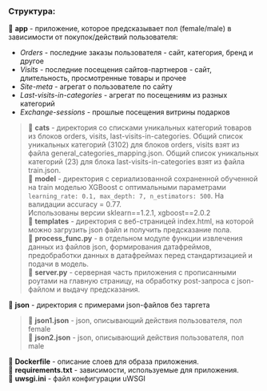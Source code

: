 ### Структура:  
📁 **app** - приложение, которое предсказывает пол (female/male) в зависимости от покупок/действий пользователя:
- *Orders* - последние заказы пользователя - сайт, категория, бренд и другое
- *Visits* - последние посещения сайтов-партнеров - сайт, длительность, просмотренные товары и прочее
- *Site-meta* - агрегат о пользователе по сайту
- *Last-visits-in-categories* - агрегат по посещениям из разных категорий
- *Exchange-sessions* - прошлые посещения витрины подарков
> 📁 **cats** - директория со списками уникальных категорий товаров из блоков orders, visits, last-visits-in-categories. Общий список уникальных категорий (3102) для блоков orders, visits взят из файла general_categories_mapping.json. Общий список уникальных категорий (23) для блока last-visits-in-categories взят из файла train.json.  
> 📁 **model** - директория с сериализованной сохраненной обученной на train моделью XGBoost с оптимальными параметрами `learning_rate: 0.1, max_depth: 7, n_estimators: 500`. На валидации accuracy = 0.77.  
Использованы версии sklearn==1.2.1, xgboost==2.0.2  
> 📁 **templates** - директория с веб-страницей index.html, на которой можно загрузить json файл и получить предсказание пола.  
> 📑 **process_func.py** - в отдельном модуле функции извлечения данных из файлов json, формирования датафреймов, предобработки данных в датафреймах перед стандартизацией и подачи в модель.  
> 📑 **server.py** - серверная часть приложения с прописанными роутами на главную страницу, на обработку post-запроса с json-файлом и выдачу предсказания.

📁 **json** - директория с примерами json-файлов без таргета
> 📑 **json1.json** - json, описывающий действия пользователя, пол female  
> 📑 **json2.json** - json, описывающий действия пользователя, пол male

📑 **Dockerfile** - описание слоев для образа приложения.  
📑 **requirements.txt** - зависимости, используемые для приложения.    
📑 **uwsgi.ini** - файл конфигурации uWSGI
